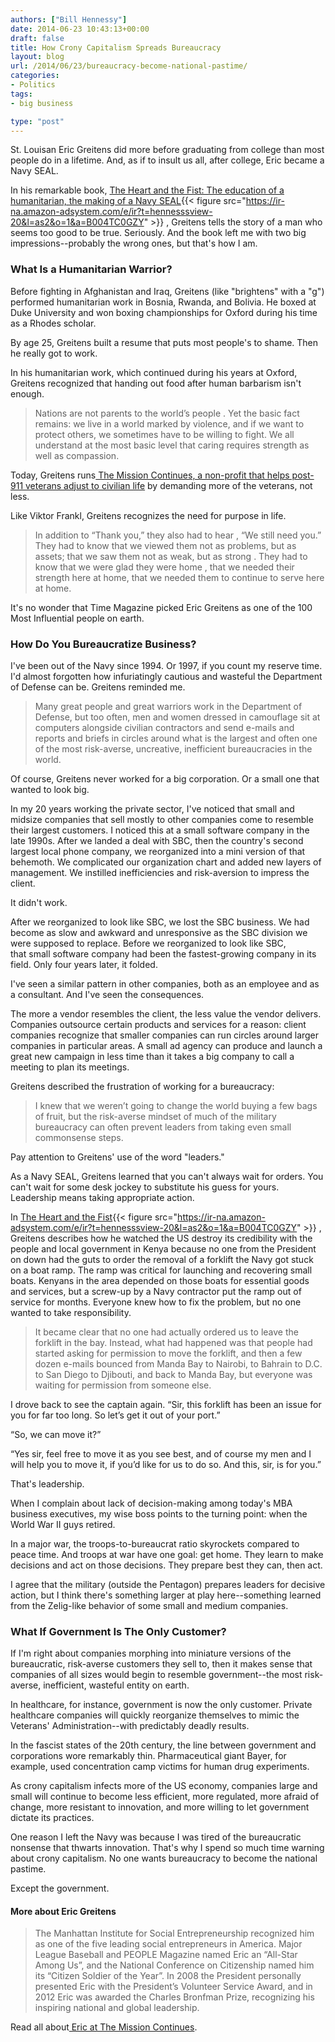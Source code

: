 ```yaml
---
authors: ["Bill Hennessy"]
date: 2014-06-23 10:43:13+00:00
draft: false
title: How Crony Capitalism Spreads Bureaucracy
layout: blog
url: /2014/06/23/bureaucracy-become-national-pastime/
categories:
- Politics
tags:
- big business

type: "post"
---
```


St. Louisan Eric Greitens did more before graduating from college than most people do in a lifetime. And, as if to insult us all, after college, Eric became a Navy SEAL.

In his remarkable book, [The Heart and the Fist: The education of a humanitarian, the making of a Navy SEAL](https://www.amazon.com/gp/product/B004TC0GZY/ref=as_li_tl?ie=UTF8&camp=1789&creative=390957&creativeASIN=B004TC0GZY&linkCode=as2&tag=hennesssview-20&linkId=KLWRLOJIUT3BA2DY){{< figure src="https://ir-na.amazon-adsystem.com/e/ir?t=hennesssview-20&l=as2&o=1&a=B004TC0GZY" >}}
, Greitens tells the story of a man who seems too good to be true. Seriously. And the book left me with two big impressions--probably the wrong ones, but that's how I am.



### What Is a Humanitarian Warrior?



Before fighting in Afghanistan and Iraq, Greitens (like "brightens" with a "g") performed humanitarian work in Bosnia, Rwanda, and Bolivia. He boxed at Duke University and won boxing championships for Oxford during his time as a Rhodes scholar.

By age 25, Greitens built a resume that puts most people's to shame. Then he really got to work.

In his humanitarian work, which continued during his years at Oxford, Greitens recognized that handing out food after human barbarism isn't enough.



> Nations are not parents to the world’s people . Yet the basic fact remains: we live in a world marked by violence, and if we want to protect others, we sometimes have to be willing to fight. We all understand at the most basic level that caring requires strength as well as compassion.



Today, Greitens runs[ The Mission Continues, a non-profit that helps post-911 veterans adjust to civilian life](https://www.missioncontinues.org/) by demanding more of the veterans, not less.

Like Viktor Frankl, Greitens recognizes the need for purpose in life.



> In addition to “Thank you,” they also had to hear , “We still need you.” They had to know that we viewed them not as problems, but as assets; that we saw them not as weak, but as strong . They had to know that we were glad they were home , that we needed their strength here at home, that we needed them to continue to serve here at home.



It's no wonder that Time Magazine picked Eric Greitens as one of the 100 Most Influential people on earth.



### How Do You Bureaucratize Business?



I've been out of the Navy since 1994. Or 1997, if you count my reserve time. I'd almost forgotten how infuriatingly cautious and wasteful the Department of Defense can be. Greitens reminded me.



> Many great people and great warriors work in the Department of Defense, but too often, men and women dressed in camouflage sit at computers alongside civilian contractors and send e-mails and reports and briefs in circles around what is the largest and often one of the most risk-averse, uncreative, inefficient bureaucracies in the world.



Of course, Greitens never worked for a big corporation. Or a small one that wanted to look big.

In my 20 years working the private sector, I've noticed that small and midsize companies that sell mostly to other companies come to resemble their largest customers. I noticed this at a small software company in the late 1990s. After we landed a deal with SBC, then the country's second largest local phone company, we reorganized into a mini version of that behemoth. We complicated our organization chart and added new layers of management. We instilled inefficiencies and risk-aversion to impress the client.

It didn't work.

After we reorganized to look like SBC, we lost the SBC business. We had become as slow and awkward and unresponsive as the SBC division we were supposed to replace. Before we reorganized to look like SBC, that small software company had been the fastest-growing company in its field. Only four years later, it folded.

I've seen a similar pattern in other companies, both as an employee and as a consultant. And I've seen the consequences.

The more a vendor resembles the client, the less value the vendor delivers. Companies outsource certain products and services for a reason: client companies recognize that smaller companies can run circles around larger companies in particular areas. A small ad agency can produce and launch a great new campaign in less time than it takes a big company to call a meeting to plan its meetings.

Greitens described the frustration of working for a bureaucracy:



> I knew that we weren’t going to change the world buying a few bags of fruit, but the risk-averse mindset of much of the military bureaucracy can often prevent leaders from taking even small commonsense steps.



Pay attention to Greitens' use of the word "leaders."

As a Navy SEAL, Greitens learned that you can't always wait for orders. You can't wait for some desk jockey to substitute his guess for yours. Leadership means taking appropriate action.

In [The Heart and the Fist](https://www.amazon.com/gp/product/B004TC0GZY/ref=as_li_tl?ie=UTF8&camp=1789&creative=390957&creativeASIN=B004TC0GZY&linkCode=as2&tag=hennesssview-20&linkId=KLWRLOJIUT3BA2DY){{< figure src="https://ir-na.amazon-adsystem.com/e/ir?t=hennesssview-20&l=as2&o=1&a=B004TC0GZY" >}}
, Greitens describes how he watched the US destroy its credibility with the people and local government in Kenya because no one from the President on down had the guts to order the removal of a forklift the Navy got stuck on a boat ramp. The ramp was critical for launching and recovering small boats. Kenyans in the area depended on those boats for essential goods and services, but a screw-up by a Navy contractor put the ramp out of service for months. Everyone knew how to fix the problem, but no one wanted to take responsibility.



> It became clear that no one had actually ordered us to leave the forklift in the bay. Instead, what had happened was that people had started asking for permission to move the forklift, and then a few dozen e-mails bounced from Manda Bay to Nairobi, to Bahrain to D.C. to San Diego to Djibouti, and back to Manda Bay, but everyone was waiting for permission from someone else.

I drove back to see the captain again. “Sir, this forklift has been an issue for you for far too long. So let’s get it out of your port.”

“So, we can move it?”

“Yes sir, feel free to move it as you see best, and of course my men and I will help you to move it, if you’d like for us to do so. And this, sir, is for you.”



That's leadership.

When I complain about lack of decision-making among today's MBA business executives, my wise boss points to the turning point: when the World War II guys retired.

In a major war, the troops-to-bureaucrat ratio skyrockets compared to peace time. And troops at war have one goal: get home. They learn to make decisions and act on those decisions. They prepare best they can, then act.

I agree that the military (outside the Pentagon) prepares leaders for decisive action, but I think there's something larger at play here--something learned from the Zelig-like behavior of some small and medium companies.



### What If Government Is The Only Customer?



If I'm right about companies morphing into miniature versions of the bureaucratic, risk-averse customers they sell to, then it makes sense that companies of all sizes would begin to resemble government--the most risk-averse, inefficient, wasteful entity on earth.

In healthcare, for instance, government is now the only customer. Private healthcare companies will quickly reorganize themselves to mimic the Veterans' Administration--with predictably deadly results.

In the fascist states of the 20th century, the line between government and corporations wore remarkably thin. Pharmaceutical giant Bayer, for example, used concentration camp victims for human drug experiments.

As crony capitalism infects more of the US economy, companies large and small will continue to become less efficient, more regulated, more afraid of change, more resistant to innovation, and more willing to let government dictate its practices.

One reason I left the Navy was because I was tired of the bureaucratic nonsense that thwarts innovation. That's why I spend so much time warning about crony capitalism. No one wants bureaucracy to become the national pastime.

Except the government.





#### More about Eric Greitens





> The Manhattan Institute for Social Entrepreneurship recognized him as one of the five leading social entrepreneurs in America. Major League Baseball and PEOPLE Magazine named Eric an “All-Star Among Us”, and the National Conference on Citizenship named him its “Citizen Soldier of the Year”. In 2008 the President personally presented Eric with the President’s Volunteer Service Award, and in 2012 Eric was awarded the Charles Bronfman Prize, recognizing his inspiring national and global leadership.



Read all about[ Eric at The Mission Continues](https://www.missioncontinues.org/about/our-team/eric-greitens/).

